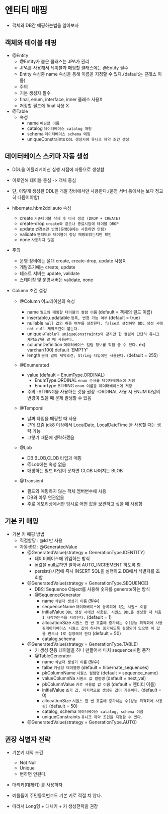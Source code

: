 # 엔티티 매핑

- 객체와 DB간 매핑하는법을 알아보자

## 객체와 테이블 매핑

- @Entity
  - @Entity가 붙은 클래스는 JPA가 관리
  - JPA를 사용해서 테이블과 매핑할 클래스에는 @Entity 필수
  - Entity 속성중 name 속성을 통해 이름을 지정할 수 있다.(dafault는 클래스 이름)
  - 주의
  - 기본 생성자 필수
  - final, enum, interface, inner 클래스 사용X
  - 저장할 필드에 final 사용 X
- @Table
  - 속성
    - name `매핑할 이름`
    - catalog `데이터베이스 catalog 매핑`
    - schema `데이터베이스 schema 매핑`
    - uniqueConstraints `DDL 생성시에 유니크 제약 조건 생성`

## 데이터베이스 스키마 자동 생성

- DDL을 어플리케이션 실행 시점에 자동으로 생성함
- 이로인해 테이블 중심 -> 객체 중심
- 단, 이렇게 생성된 DDL은 개발 장비에서만 사용한다.(운영 서버 등에서는 보다 정교히 다듬어야함)

- hibernate.hbm2ddl.auto 속성
  - create `기존테이블 삭제 후 다시 생성 (DROP + CREATE)`
  - create-drop `create와 같으나 종료시점에 테이블 DROP`
  - update `변경분만 반영(운영DB에는 사용하면 안됨)`
  - validate `엔티티와 테이블이 정상 매핑되었는지만 확인`
  - none `사용하지 않음`
- 주의

  - 운영 장비에는 절대 create, create-drop, update 사용X
  - 개발초기에는 create, update
  - 테스트 서버는 update, validate
  - 스테이징 및 운영서버는 validate, none

- Column 조건 설정

  - @Column 어노테이션의 속성

    - name `필드와 매핑할 테이블의 컬럼 이름` (default = 객체의 필드 이름)
    - insertable,updatable `등록, 변경 가능 여부` (default = true)
    - nullable `null 값의 허용 여부를 설정한다. false로 설정하면 DDL 생성 시에 not null 제약조건이 붙는다.`
    - unique `@Table의 uniqueConstraints와 같지만 한 컬럼에 간단히 유니크 제약조건을 걸 때 사용한다.`
    - columnDefinition `데이터베이스 컬럼 정보를 직접 줄 수 있다.` ex) varchar(100) default ‘EMPTY'
    - length `문자 길이 제약조건, String 타입에만 사용한다.` (default = 255)

  - @Enumerated

    - value (default = EnumType.ORDINAL)
      - EnumType.ORDINAL `enum 순서를 데이터베이스에 저장`
      - EnumType.STRING `enum 이름을 데이터베이스에 저장`
    - 주의
      -STRING을 사용하는 것을 권장
      -ORDINAL 사용 시 ENUM 타입의 변경이 있을 때 문제 발생할 수 있음

  - @Temporal

    - 날짜 타입을 매핑할 때 사용
    - 근데 요즘 jdk8 이상에서 LocalDate, LocalDateTime 을 사용할 때는 생략 가능
    - 그렇기 때문에 생략하겠음

  - @Lob

    - DB BLOB,CLOB 타입과 매핑
    - @Lob에는 속성 없음
    - 매핑하는 필드 타입이 문자면 CLOB 나머지는 BLOB

  - @Transient
    - 필드와 매핑하지 않는 객체 멤버변수에 사용
    - DB와 아무 연관없음
    - 주로 메모리상에서만 임시로 어떤 값을 보관하고 싶을 때 사용함

## 기본 키 매핑

- 기본 키 매핑 방법
  - 직접할당 : @Id 만 사용
  - 자동생성 : @GeneratedValue
    - @GeneratedValue(strategy = GenerationType.IDENTITY)
      - 데이터베이스에 위임하는 방식
      - id값을 null로하면 알아서 AUTO_INCREMENT 하도록 함
      - persist()시점에 즉시 INSERT SQL을 실행하고 DB에서 식별자를 조회함
    - @GeneratedValue(strategy = GenerationType.SEQUENCE)
      - DB의 Sequence Object를 사용해 숫자를 generate하는 방식
      - @SequenceGenerator
        - name `식별자 생성기 이름` (필수)
        - sequenceName `데이터베이스에 등록되어 있는 시퀀스 이름`
        - initialValue `DDL 생성 시에만 사용됨, 시퀀스 DDL을 생성할 때 처음 1 시작하는수를 지정한다.` (default = 1)
        - allocationSize `시퀀스 한 번 호출에 증가하는 수(성능 최적화에 사용됨데이터베이스 시퀀스 값이 하나씩 증가하도록 설정되어 있으면 이 값을 반드시 1로 설정해야 한다` (default = 50)
        - catalog,schema
    - @GeneratedValue(strategy = GenerationType.TABLE)
      - 키 생성 전용 테이블을 하나 만들어서 마치 sequence처럼 동작
      - @TableGenerator
        - name `식별자 생성기 이름` (필수)
        - talbe `키생성 테이블명` (default = hibernate_sequences)
        - pkColumnName `시퀀스 컬럼명` (default = sequence_name)
        - valueColumnNa `시퀀스 값 컬럼명` (default = next_val)
        - pkColumnValue `키로 사용할 값 이름` (default = 엔티티 이름)
        - initialValue `초기 값, 마지막으로 생성된 값이 기준이다.` (default = 0)
        - allocationSize `시퀀스 한 번 호출에 증가하는 수(성능 최적화에 사용됨)` (default = 50)
        - catalog, schema `데이터베이스 catalog, schema 이름`
        - uniqueConstraints `유니크 제약 조건을 지정할 수 있다.`
    - @GeneratedValue(strategy = GenerationType.AUTO)

## 권장 식별자 전략

- 기본키 제약 조건

  - Not Null
  - Unique
  - 변하면 안된다.

- 대리키(대체키) 를 사용하자.
- 예를들어 주민등록번호도 기본 키로 적절 치 않다.
- 따라서 Long형 + 대체키 + 키 생성전략을 권장
